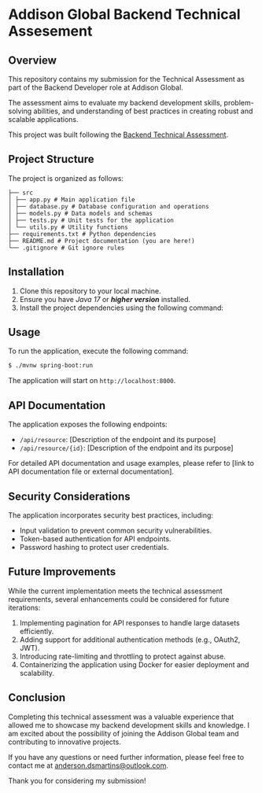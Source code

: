 # Addison Global Backend Technical Assesement

## Overview

This repository contains my submission for the Technical Assessment as part of the Backend Developer role at Addison Global. 

The assessment aims to evaluate my backend development skills, problem-solving abilities, and understanding of best practices 
in creating robust and scalable applications. 

This project was built following the [Backend Technical Assessment](https://github.com/ads1986/backend-technical-test/blob/master/README.md).

## Project Structure

The project is organized as follows:

    ├── src
    │ ├── app.py # Main application file
    │ ├── database.py # Database configuration and operations
    │ ├── models.py # Data models and schemas
    │ ├── tests.py # Unit tests for the application
    │ └── utils.py # Utility functions
    ├── requirements.txt # Python dependencies
    ├── README.md # Project documentation (you are here!)
    └── .gitignore # Git ignore rules

## Installation

1. Clone this repository to your local machine.
2. Ensure you have _Java 17_ or ***higher version*** installed.
3. Install the project dependencies using the following command:

## Usage

To run the application, execute the following command:

```bash
$ ./mvnw spring-boot:run
```
The application will start on `http://localhost:8000`.

## API Documentation

The application exposes the following endpoints:

* `/api/resource`: [Description of the endpoint and its purpose]
* `/api/resource/{id}`: [Description of the endpoint and its purpose]

For detailed API documentation and usage examples, please refer to [link to API documentation file or external documentation].

## Security Considerations

The application incorporates security best practices, including:

* Input validation to prevent common security vulnerabilities.
* Token-based authentication for API endpoints.
* Password hashing to protect user credentials.

## Future Improvements

While the current implementation meets the technical assessment requirements, several enhancements could be considered for future iterations:

1. Implementing pagination for API responses to handle large datasets efficiently.
2. Adding support for additional authentication methods (e.g., OAuth2, JWT).
3. Introducing rate-limiting and throttling to protect against abuse.
4. Containerizing the application using Docker for easier deployment and scalability.

## Conclusion

Completing this technical assessment was a valuable experience that allowed me to showcase my backend development skills and knowledge. I am excited about the possibility of joining the Addison Global team and contributing to innovative projects.

If you have any questions or need further information, please feel free to contact me at anderson.dsmartins@outlook.com.

Thank you for considering my submission!